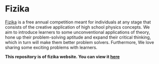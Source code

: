 # Fizika

[Fizika](https://gramoly.org/c/fizika/) is a free annual competition meant for individuals at any stage that consists of the creative application of high school physics concepts. We aim to introduce learners to some unconventional applications of theory, hone up their problem-solving aptitude and expand their critical thinking, which in turn will make them better problem solvers. Furthermore, We love sharing some exciting problems with learners.

**This repository is of fizika website. You can view it [here](https://gramoly.org/c/fizika/)**

